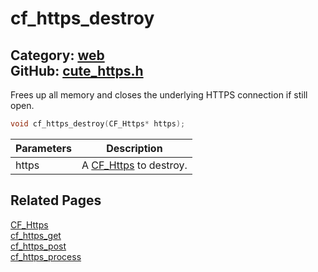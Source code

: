 # cf_https_destroy

Category: [web](https://github.com/RandyGaul/cute_framework/blob/master/docs/api_reference?id=web)  
GitHub: [cute_https.h](https://github.com/RandyGaul/cute_framework/blob/master/include/cute_https.h)  
---

Frees up all memory and closes the underlying HTTPS connection if still open.

```cpp
void cf_https_destroy(CF_Https* https);
```

Parameters | Description
--- | ---
https | A [CF_Https](https://github.com/RandyGaul/cute_framework/blob/master/docs/web/cf_https.md) to destroy.

## Related Pages

[CF_Https](https://github.com/RandyGaul/cute_framework/blob/master/docs/web/cf_https.md)  
[cf_https_get](https://github.com/RandyGaul/cute_framework/blob/master/docs/web/cf_https_get.md)  
[cf_https_post](https://github.com/RandyGaul/cute_framework/blob/master/docs/web/cf_https_post.md)  
[cf_https_process](https://github.com/RandyGaul/cute_framework/blob/master/docs/web/cf_https_process.md)  
